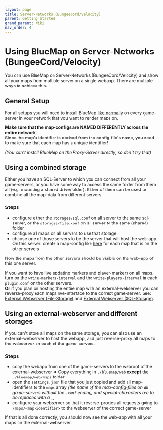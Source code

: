 ```yaml
---
layout: page
title: Server-Networks (BungeeCord/Velocity)
parent: Getting Started
grand_parent: Wiki
nav_order: 4
---
```


# Using BlueMap on Server-Networks (BungeeCord/Velocity)
You can use BlueMap on Server-Networks (BungeeCord/Velocity) and show all your maps from multiple server on a single webapp.
There are multiple ways to achieve this.

## General Setup
For all setups you will need to install BlueMap [like normally]({site.baseurl}}/wiki/getting-started/Installation) 
on every game-server in your network that you want to render maps on.  

**Make sure that the map-configs are NAMED DIFFERENTLY across the entire network!**  
Since the map's identifier is derived from the config-file's name, you need to make sure that each map has a unique
identifier!

*(You can't install BlueMap on the Proxy-Server directly, so don't try that)*

## Using a combined storage
Either you have an SQL-Server to which you can connect from all your game-servers, or you have some way to access the
same folder from them all (e.g. mounting a shared drive/folder). Either of them can be used to combine all the map-data from different servers.

### Steps
- configure either the `storages/sql.conf` on all server to the same sql-server, or the `storages/file.conf` on 
  all server to the same (shared) folder
- configure all maps on all servers to use that storage
- choose one of those servers to be the server that will host the web-app. On this server: 
  create a map-config like [here]({site.baseurl}}/wiki/getting-started/Configuration#hosting-static-maps) for each 
  map that is on the other servers

Now the maps from the other servers should be visible on the web-app of this one server.

If you want to have live updating markers and player-markers on all maps, turn on the `write-markers-interval` and the 
`write-players-interval` in each `plugin.conf` on the other servers.  
**Or** if you plan on hosting the entire map with an external-webserver you can reverse-proxy each maps live-interface to the correct
game-server. See: [External Webserver (File-Storage)]({site.baseurl}}/wiki/webserver/ExternalWebserversFile) and
[External Webserver (SQL-Storage)]({site.baseurl}}/wiki/webserver/ExternalWebserversSQL).

## Using an external-webserver and different storages
If you can't store all maps on the same storage, you can also use an external-webserver to host the webapp, and just
reverse-proxy all maps to the webserver on each of the game-servers.

### Steps
- copy the webapp from one of the game-servers to the webroot of the external-webserver => Copy everything in
  `./bluemap/web` **except** the `./bluemap/web/maps` folder
- open the `settings.json` file that you just copied and add all map-identifiers to the `maps` array 
  *(the name of the map-config-files on all game-servers without the `.conf` ending, and special-characters are to be replaced with a `_`)*
- configure your webserver so that it reverse-proxies all requests going to `/maps/<map-identifier>` to the webserver of
  the correct game-server

If that is all done correctly, you should now see the web-app with all your maps on the external-webserver.
